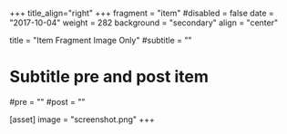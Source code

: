+++
title_align="right"
+++
fragment = "item"
#disabled = false
date = "2017-10-04"
weight = 282
background = "secondary"
align = "center"

title = "Item Fragment Image Only"
#subtitle = ""

# Subtitle pre and post item
#pre = ""
#post = ""

[asset]
  image = "screenshot.png"
+++
